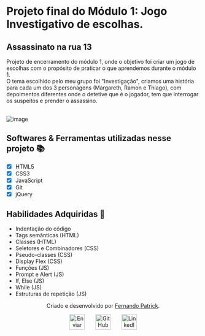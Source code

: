 # Projeto final do Módulo 1: Jogo Investigativo de escolhas. 

<h2>Assassinato na rua 13</h2>
  <p>Projeto de encerramento do módulo 1, onde o objetivo foi criar um jogo de escolhas com o propósito de praticar o que aprendemos durante o módulo 1.<br>
  O tema escolhido pelo meu grupo foi "Investigação", criamos uma história para cada um dos 3 personagens (Margareth, Ramon e Thiago), com depoimentos diferentes onde   o detetive que é o jogador, tem que interrogar os suspeitos e prender o assassino.<br><br>

![image](https://user-images.githubusercontent.com/78447989/165630315-c000b6db-e830-4a56-9773-c15550a94c15.png)

<h2 id="linguagens">Softwares & Ferramentas utilizadas nesse projeto 📚</h2>

  - [x] HTML5
  - [x] CSS3
  - [x] JavaScript
  - [x] Git
  - [x] jQuery

<h2 id="habilidades">Habilidades Adquiridas 📝</h2>

  - Indentação do código
  - Tags semânticas (HTML)
  - Classes (HTML)
  - Seletores e Combinadores (CSS)
  - Pseudo-classes (CSS)
  - Display Flex (CSS)
  - Funções (JS)
  - Prompt e Alert (JS)
  - If, Else (JS)
  - While (JS)
  - Estruturas de repetição (JS)

<div id="autor" align="center">

  Criado e desenvolvido por [Fernando Patrick](https://www.linkedin.com/in/fernandopatrick/).

 <div align="center"> 
  <a href="mailto:fernando_lopes27@hotmail.com"><img src="https://cdn-icons-png.flaticon.com/512/552/552486.png" height="40em" title="Enviar E-mail"></a>
   &nbsp;&nbsp;&nbsp;&nbsp;&nbsp;
  <a href="https://github.com/FernandoPatrick" target="_blank"><img src="https://cdn-icons-png.flaticon.com/512/733/733553.png" height="40em" title="GitHub de FernandoPatrick"></a>
   &nbsp;&nbsp;&nbsp;&nbsp;&nbsp;
  <a href="https://www.linkedin.com/in/fernandopatrick/" target="_blank"><img src="https://cdn-icons-png.flaticon.com/512/145/145807.png" height="40em" title="LinkedIn de Fernando"></a>
  </div>
</div>

